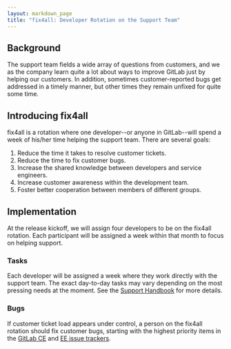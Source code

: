 ```yaml
---
layout: markdown_page
title: "fix4all: Developer Rotation on the Support Team"
---
```


## Background

The support team fields a wide array of questions from customers, and
we as the company learn quite a lot about ways to improve GitLab just
by helping our customers. In addition, sometimes customer-reported
bugs get addressed in a timely manner, but other times they remain
unfixed for quite some time.

## Introducing fix4all

fix4all is a rotation where one developer--or anyone in GitLab--will
spend a week of his/her time helping the support team. There are
several goals:

1. Reduce the time it takes to resolve customer tickets.
1. Reduce the time to fix customer bugs.
1. Increase the shared knowledge between developers and service engineers.
1. Increase customer awareness within the development team.
1. Foster better cooperation between members of different groups.

## Implementation

At the release kickoff, we will assign four developers to
be on the fix4all rotation. Each participant will be assigned a week
within that month to focus on helping support.

### Tasks

Each developer will be assigned a week where they work directly with
the support team. The exact day-to-day tasks may vary depending on the
most pressing needs at the moment. See the [Support
Handbook](https://about.gitlab.com/handbook/support/) for more
details.

### Bugs

If customer ticket load appears under control, a person on the fix4all
rotation should fix customer bugs, starting with the highest priority
items in the [GitLab
CE](https://gitlab.com/gitlab-org/gitlab-ce/issues?scope=all&state=opened&utf8=%E2%9C%93&label_name%5B%5D=customer&sort=priority)
and [EE issue
trackers](https://gitlab.com/gitlab-org/gitlab-ee/issues?scope=all&state=opened&utf8=%E2%9C%93&label_name%5B%5D=customer&sort=priority).
